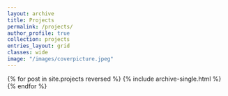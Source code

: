 ```yaml
---
layout: archive
title: Projects
permalink: /projects/
author_profile: true
collection: projects
entries_layout: grid
classes: wide
image: "/images/coverpicture.jpeg"
---
```


{% for post in site.projects reversed %}
  {% include archive-single.html %}
{% endfor %}
